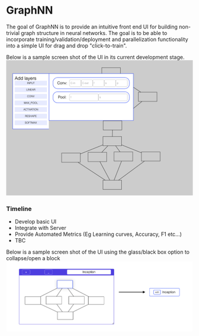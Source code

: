 # GraphNN
The goal of GraphNN is to provide an intuitive front end UI for building non-trivial graph structure in neural networks. The goal is to be able to incorporate training/validation/deployment and parallelization functionality into a simple UI for drag and drop "click-to-train". 

Below is a sample screen shot of the UI in its current development stage. 
![Building Inception like ANN](/images/inception-like.png)

### Timeline
* Develop basic UI
* Integrate with Server
* Provide Automated Metrics (Eg Learning curves, Accuracy, F1 etc...)
* TBC

Below is a sample screen shot of the UI using the glass/black box option to collapse/open a block
![Inception black/glass boxing](/images/glass-boxing.png)